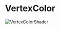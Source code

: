 # VertexColor

![VertexColorShader](https://user-images.githubusercontent.com/6869650/156200952-5f5a06e7-7eb0-4c12-a74f-f4329f225b3a.png)
